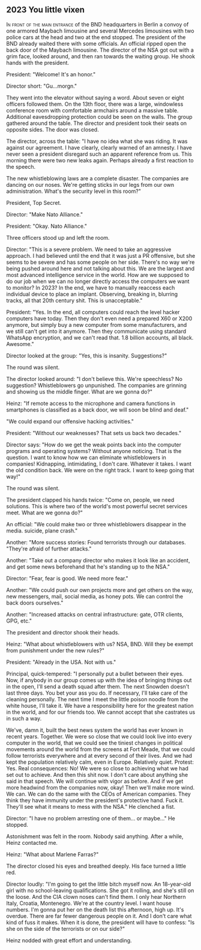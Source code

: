 
## **2023** You little vixen

<span style="font-variant:small-caps;">In front of the main entrance</span> of the BND headquarters in Berlin a convoy of one armored Maybach limousine and several Mercedes limousines with two police cars at the head and two at the end stopped.
The president of the BND already waited there with some officials.
An official ripped open the back door of the Maybach limousine.
The director of the NSA got out with a grim face, looked around, and then ran towards the waiting group.
He shook hands with the president.

President: "Welcome!
It's an honor."

Director short: "Gu...morgn."

They went into the elevator without saying a word.
About seven or eight officers followed them.
On the 13th floor, there was a large, windowless conference room with comfortable armchairs around a massive table.
Additional eavesdropping protection could be seen on the walls.
The group gathered around the table.
The director and president took their seats on opposite sides.
The door was closed.

The director, across the table: "I have no idea what she was riding.
It was against our agreement.
I have clearly, clearly warned of an amnesty.
I have never seen a president disregard such an apparent reference from us.
This morning there were two new leaks again.
Perhaps already a first reaction to the speech.

The new whistleblowing laws are a complete disaster.
The companies are dancing on our noses.
We're getting sticks in our legs from our own administration.
What's the security level in this room?"

President, Top Secret.

Director: "Make Nato Alliance."

President: "Okay. Nato Alliance."

Three officers stood up and left the room.

Director: "This is a severe problem.
We need to take an aggressive approach.
I had believed until the end that it was just a PR offensive, but she seems to be severe and has some people on her side.
There's no way we're being pushed around here and not talking about this.
We are the largest and most advanced intelligence service in the world.
How are we supposed to do our job when we can no longer directly access the computers we want to monitor?
In 2023?
In the end, we have to manually reaccess each individual device to place an implant.
Observing, breaking in, blurring tracks, all that 20th century shit.
This is unacceptable."

President: "Yes. In the end, all computers could reach the level hacker computers have today.
Then they don't even need a prepared X60 or X200 anymore, but simply buy a new computer from some manufacturers, and we still can't get into it anymore.
Then they communicate using standard WhatsApp encryption, and we can't read that.
1.8 billion accounts, all black.
Awesome."

Director looked at the group: "Yes, this is insanity. Suggestions?"

The round was silent.

The director looked around: "I don't believe this.
We're speechless?
No suggestion?
Whistleblowers go unpunished.
The companies are grinning and showing us the middle finger.
What are we gonna do?"

Heinz: "If remote access to the microphone and camera functions in smartphones is classified as a back door, we will soon be blind and deaf."

"We could expand our offensive hacking activities."

President: "Without our weaknesses?
That sets us back two decades."

Director says: "How do we get the weak points back into the computer programs and operating systems?
Without anyone noticing.
That is the question.
I want to know how we can eliminate whistleblowers in companies!
Kidnapping, intimidating, I don't care.
Whatever it takes.
I want the old condition back.
We were on the right track.
I want to keep going that way!"

The round was silent.

The president clapped his hands twice: "Come on, people, we need solutions.
This is where two of the world's most powerful secret services meet.
What are we gonna do?"

An official: "We could make two or three whistleblowers disappear in the media.
suicide, plane crash."

Another: "More success stories: Found terrorists through our databases.
"They're afraid of further attacks."

Another: "Take out a company director who makes it look like an accident, and get some news beforehand that he's standing up to the NSA."

Director: "Fear, fear is good. We need more fear."

Another: "We could push our own projects more and get others on the way, new messengers, mail, social media, as honey pots.
We can control the back doors ourselves."

Another: "Increased attacks on central infrastructure: gate, OTR clients, GPG, etc."

The president and director shook their heads.

Heinz: "What about whistleblowers with us?
NSA, BND.
Will they be exempt from punishment under the new rules?"

President: "Already in the USA. Not with us."

Principal, quick-tempered: "I personally put a bullet between their eyes.
Now, if anybody in our group comes up with the idea of bringing things out in the open, I'll send a death squad after them.
The next Snowden doesn't last three days.
You bet your ass you do.
If necessary, I'll take care of the cleaning personally.
The next time I meet the little poison noodle from the white house, I'll take it.
We have a responsibility here for the greatest nation in the world, and for our friends too.
We cannot accept that she castrates us in such a way.

We've, damn it, built the best news system the world has ever known in recent years.
Together.
We were so close that we could look live into every computer in the world, that we could see the tiniest changes in political movements around the world from the screens at Fort Meade, that we could follow terrorists everywhere and at every second of their lives.
And we had kept the population relatively calm, even in Europe.
Relatively quiet.
Protest: Yes.
Real consequences: No!
We were so close to achieving what we had set out to achieve.
And then this shit now.
I don't care about anything she said in that speech.
We will continue with vigor as before.
And if we get more headwind from the companies now, okay!
Then we'll make more wind.
We can.
We can do the same with the CEOs of American companies.
They think they have immunity under the president's protective hand.
Fuck it.
They'll see what it means to mess with the NSA."
He clenched a fist.

Director: "I have no problem arresting one of them... or maybe..." He stopped.

Astonishment was felt in the room.
Nobody said anything.
After a while, Heinz contacted me.

Heinz: "What about Marlene Farras?"

The director closed his eyes and breathed deeply.
His face turned a little red.

Director loudly: "I'm going to get the little bitch myself now.
An 18-year-old girl with no school-leaving qualifications.
She got it rolling, and she's still on the loose.
And the CIA clown noses can't find them.
I only hear Northern Italy, Croatia, Montenegro.
We're at the country level.
I want house numbers.
I'm gonna put her on the death list this afternoon, high up.
It's overdue.
There are far fewer dangerous people on it.
And I don't care what kind of fuss it makes.
When it is done, the president will have to confess: "Is she on the side of the terrorists or on our side?"

Heinz nodded with great effort and understanding.

